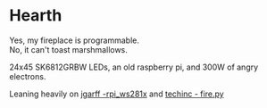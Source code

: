# Hearth
Yes, my fireplace is programmable.\
No, it can't toast marshmallows.

24x45 SK6812GRBW LEDs, an old raspberry pi, and 300W of angry electrons.

Leaning heavily on [jgarff -rpi_ws281x](https://github.com/jgarff/rpi_ws281x) and [techinc - fire.py](https://github.com/techinc/lewd/blob/master/animations/fire.py)

